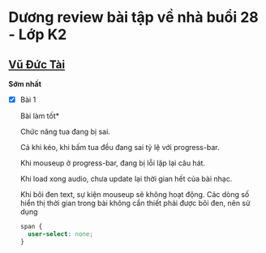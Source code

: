 # Dương review bài tập về nhà buổi 28 - Lớp K2

## [Vũ Đức Tài](https://apeiron2.github.io/F8-fullstack-K2/homework/day_28)

**Sớm nhất**

- [x] Bài 1

  Bài làm tốt\*

  Chức năng tua đang bị sai.

  Cả khi kéo, khi bấm tua đều đang sai tỷ lệ với progress-bar.

  Khi mouseup ở progress-bar, đang bị lỗi lặp lại câu hát.

  Khi load xong audio, chưa update lại thời gian hết của bài nhạc.

  Khi bôi đen text, sự kiện mouseup sẽ không hoạt động. Các dòng số hiển thị thời gian trong bài không cần thiết phải được bôi đen, nên sử dụng

  ```css
  span {
    user-select: none;
  }
  ```
